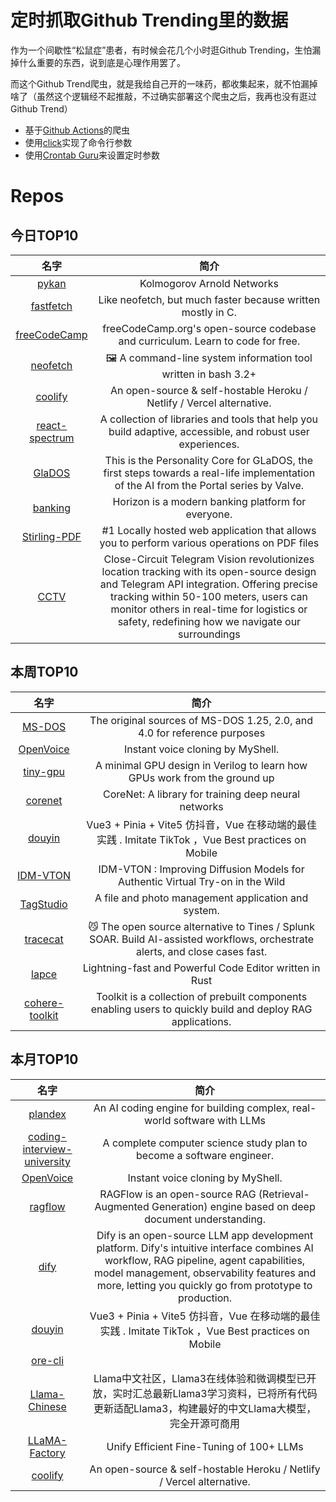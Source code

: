 # 定时抓取Github Trending里的数据

作为一个间歇性“松鼠症”患者，有时候会花几个小时逛Github Trending，生怕漏掉什么重要的东西，说到底是心理作用罢了。

而这个Github Trend爬虫，就是我给自己开的一味药，都收集起来，就不怕漏掉啥了（虽然这个逻辑经不起推敲，不过确实部署这个爬虫之后，我再也没有逛过Github Trend）

* 基于[Github Actions](https://docs.github.com/en/actions)的爬虫
* 使用[click](https://github.com/pallets/click)实现了命令行参数
* 使用[Crontab Guru](https://crontab.guru/)来设置定时参数

# Repos
## 今日TOP10 
<!-- START OF DAILY_TOP10_REPOS -->
| 名字 | 简介 |
| :----: | :----: |
| [pykan](https://github.com/KindXiaoming/pykan) | Kolmogorov Arnold Networks |
| [fastfetch](https://github.com/fastfetch-cli/fastfetch) | Like neofetch, but much faster because written mostly in C. |
| [freeCodeCamp](https://github.com/freeCodeCamp/freeCodeCamp) | freeCodeCamp.org's open-source codebase and curriculum. Learn to code for free. |
| [neofetch](https://github.com/dylanaraps/neofetch) | 🖼️ A command-line system information tool written in bash 3.2+ |
| [coolify](https://github.com/coollabsio/coolify) | An open-source & self-hostable Heroku / Netlify / Vercel alternative. |
| [react-spectrum](https://github.com/adobe/react-spectrum) | A collection of libraries and tools that help you build adaptive, accessible, and robust user experiences. |
| [GlaDOS](https://github.com/dnhkng/GlaDOS) | This is the Personality Core for GLaDOS, the first steps towards a real-life implementation of the AI from the Portal series by Valve. |
| [banking](https://github.com/adrianhajdin/banking) | Horizon is a modern banking platform for everyone. |
| [Stirling-PDF](https://github.com/Stirling-Tools/Stirling-PDF) | #1 Locally hosted web application that allows you to perform various operations on PDF files |
| [CCTV](https://github.com/IvanGlinkin/CCTV) | Close-Circuit Telegram Vision revolutionizes location tracking with its open-source design and Telegram API integration. Offering precise tracking within 50-100 meters, users can monitor others in real-time for logistics or safety, redefining how we navigate our surroundings |
<!-- END OF DAILY_TOP10_REPOS -->

## 本周TOP10
<!-- START OF WEEKLY_TOP10_REPOS -->
| 名字 | 简介 |
| :----: | :----: |
| [MS-DOS](https://github.com/microsoft/MS-DOS) | The original sources of MS-DOS 1.25, 2.0, and 4.0 for reference purposes |
| [OpenVoice](https://github.com/myshell-ai/OpenVoice) | Instant voice cloning by MyShell. |
| [tiny-gpu](https://github.com/adam-maj/tiny-gpu) | A minimal GPU design in Verilog to learn how GPUs work from the ground up |
| [corenet](https://github.com/apple/corenet) | CoreNet: A library for training deep neural networks |
| [douyin](https://github.com/zyronon/douyin) | Vue3 + Pinia + Vite5 仿抖音，Vue 在移动端的最佳实践 . Imitate TikTok ，Vue Best practices on Mobile |
| [IDM-VTON](https://github.com/yisol/IDM-VTON) | IDM-VTON : Improving Diffusion Models for Authentic Virtual Try-on in the Wild |
| [TagStudio](https://github.com/TagStudioDev/TagStudio) | A file and photo management application and system. |
| [tracecat](https://github.com/TracecatHQ/tracecat) | 😼 The open source alternative to Tines / Splunk SOAR. Build AI-assisted workflows, orchestrate alerts, and close cases fast. |
| [lapce](https://github.com/lapce/lapce) | Lightning-fast and Powerful Code Editor written in Rust |
| [cohere-toolkit](https://github.com/cohere-ai/cohere-toolkit) | Toolkit is a collection of prebuilt components enabling users to quickly build and deploy RAG applications. |
<!-- END OF WEEKLY_TOP10_REPOS -->

## 本月TOP10
<!-- START OF MONTHLY_TOP10_REPOS -->
| 名字 | 简介 |
| :----: | :----: |
| [plandex](https://github.com/plandex-ai/plandex) | An AI coding engine for building complex, real-world software with LLMs |
| [coding-interview-university](https://github.com/jwasham/coding-interview-university) | A complete computer science study plan to become a software engineer. |
| [OpenVoice](https://github.com/myshell-ai/OpenVoice) | Instant voice cloning by MyShell. |
| [ragflow](https://github.com/infiniflow/ragflow) | RAGFlow is an open-source RAG (Retrieval-Augmented Generation) engine based on deep document understanding. |
| [dify](https://github.com/langgenius/dify) | Dify is an open-source LLM app development platform. Dify's intuitive interface combines AI workflow, RAG pipeline, agent capabilities, model management, observability features and more, letting you quickly go from prototype to production. |
| [douyin](https://github.com/zyronon/douyin) | Vue3 + Pinia + Vite5 仿抖音，Vue 在移动端的最佳实践 . Imitate TikTok ，Vue Best practices on Mobile |
| [ore-cli](https://github.com/HardhatChad/ore-cli) |  |
| [Llama-Chinese](https://github.com/LlamaFamily/Llama-Chinese) | Llama中文社区，Llama3在线体验和微调模型已开放，实时汇总最新Llama3学习资料，已将所有代码更新适配Llama3，构建最好的中文Llama大模型，完全开源可商用 |
| [LLaMA-Factory](https://github.com/hiyouga/LLaMA-Factory) | Unify Efficient Fine-Tuning of 100+ LLMs |
| [coolify](https://github.com/coollabsio/coolify) | An open-source & self-hostable Heroku / Netlify / Vercel alternative. |
<!-- END OF MONTHLY_TOP10_REPOS -->
